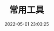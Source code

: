 ---
pageComponent: 
  name: Catalogue
  data: 
    key: 05.常用工具
    imgUrl: https://cdn.addai.cn/博客/网站使用/tools.png
    description: 工具使用方式记录
title: 常用工具
date: 2022-05-01 23:03:25
permalink: /tools
sidebar: false
article: false
comment: false
editLink: false
---